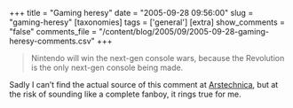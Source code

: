 +++
title = "Gaming heresy"
date = "2005-09-28 09:56:00"
slug = "gaming-heresy"
[taxonomies]
tags = ['general']
[extra]
show_comments = "false"
comments_file = "/content/blog/2005/09/2005-09-28-gaming-heresy-comments.csv"
+++

> Nintendo will win the next-gen console wars, because the Revolution is the only next-gen console being made.

Sadly I can’t find the actual source of this comment at [Arstechnica](http://arstechnica.com/), but at the risk of sounding like a complete fanboy, it rings true for me.
